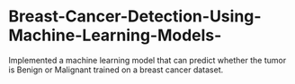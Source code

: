 # Breast-Cancer-Detection-Using-Machine-Learning-Models-
Implemented a machine learning model that can predict whether the tumor is Benign or Malignant trained on a breast cancer dataset.

